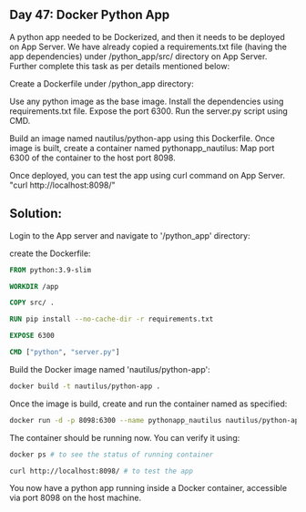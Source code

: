 ## Day 47: Docker Python App

A python app needed to be Dockerized, and then it needs to be deployed on App Server. We have already copied a requirements.txt file (having the app dependencies) under /python_app/src/ directory on App Server. Further complete this task as per details mentioned below:

Create a Dockerfile under /python_app directory:

Use any python image as the base image.
Install the dependencies using requirements.txt file.
Expose the port 6300.
Run the server.py script using CMD.

Build an image named nautilus/python-app using this Dockerfile.
Once image is built, create a container named pythonapp_nautilus:
Map port 6300 of the container to the host port 8098.

Once deployed, you can test the app using curl command on App Server. "curl http://localhost:8098/"

## Solution:

Login to the App server and navigate to '/python_app' directory:

create the Dockerfile:

```Dockerfile
FROM python:3.9-slim

WORKDIR /app

COPY src/ .

RUN pip install --no-cache-dir -r requirements.txt

EXPOSE 6300

CMD ["python", "server.py"]
```

Build the Docker image named 'nautilus/python-app':

```bash
docker build -t nautilus/python-app .
```

Once the image is build, create and run the container named as specified:

```bash
docker run -d -p 8098:6300 --name pythonapp_nautilus nautilus/python-app
```

The container should be running now. You can verify it using:

```bash
docker ps # to see the status of running container

curl http://localhost:8098/ # to test the app

```

You now have a python app running inside a Docker container, accessible via port 8098 on the host machine.
